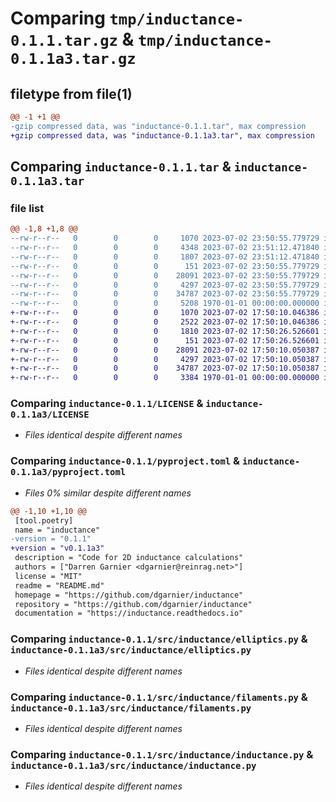 # Comparing `tmp/inductance-0.1.1.tar.gz` & `tmp/inductance-0.1.1a3.tar.gz`

## filetype from file(1)

```diff
@@ -1 +1 @@
-gzip compressed data, was "inductance-0.1.1.tar", max compression
+gzip compressed data, was "inductance-0.1.1a3.tar", max compression
```

## Comparing `inductance-0.1.1.tar` & `inductance-0.1.1a3.tar`

### file list

```diff
@@ -1,8 +1,8 @@
--rw-r--r--   0        0        0     1070 2023-07-02 23:50:55.779729 inductance-0.1.1/LICENSE
--rw-r--r--   0        0        0     4348 2023-07-02 23:51:12.471840 inductance-0.1.1/README.md
--rw-r--r--   0        0        0     1807 2023-07-02 23:51:12.471840 inductance-0.1.1/pyproject.toml
--rw-r--r--   0        0        0      151 2023-07-02 23:50:55.779729 inductance-0.1.1/src/inductance/__init__.py
--rw-r--r--   0        0        0    28091 2023-07-02 23:50:55.779729 inductance-0.1.1/src/inductance/elliptics.py
--rw-r--r--   0        0        0     4297 2023-07-02 23:50:55.779729 inductance-0.1.1/src/inductance/filaments.py
--rw-r--r--   0        0        0    34787 2023-07-02 23:50:55.779729 inductance-0.1.1/src/inductance/inductance.py
--rw-r--r--   0        0        0     5208 1970-01-01 00:00:00.000000 inductance-0.1.1/PKG-INFO
+-rw-r--r--   0        0        0     1070 2023-07-02 17:50:10.046386 inductance-0.1.1a3/LICENSE
+-rw-r--r--   0        0        0     2522 2023-07-02 17:50:10.046386 inductance-0.1.1a3/README.md
+-rw-r--r--   0        0        0     1810 2023-07-02 17:50:26.526601 inductance-0.1.1a3/pyproject.toml
+-rw-r--r--   0        0        0      151 2023-07-02 17:50:26.526601 inductance-0.1.1a3/src/inductance/__init__.py
+-rw-r--r--   0        0        0    28091 2023-07-02 17:50:10.050387 inductance-0.1.1a3/src/inductance/elliptics.py
+-rw-r--r--   0        0        0     4297 2023-07-02 17:50:10.050387 inductance-0.1.1a3/src/inductance/filaments.py
+-rw-r--r--   0        0        0    34787 2023-07-02 17:50:10.050387 inductance-0.1.1a3/src/inductance/inductance.py
+-rw-r--r--   0        0        0     3384 1970-01-01 00:00:00.000000 inductance-0.1.1a3/PKG-INFO
```

### Comparing `inductance-0.1.1/LICENSE` & `inductance-0.1.1a3/LICENSE`

 * *Files identical despite different names*

### Comparing `inductance-0.1.1/pyproject.toml` & `inductance-0.1.1a3/pyproject.toml`

 * *Files 0% similar despite different names*

```diff
@@ -1,10 +1,10 @@
 [tool.poetry]
 name = "inductance"
-version = "0.1.1"
+version = "v0.1.1a3"
 description = "Code for 2D inductance calculations"
 authors = ["Darren Garnier <dgarnier@reinrag.net>"]
 license = "MIT"
 readme = "README.md"
 homepage = "https://github.com/dgarnier/inductance"
 repository = "https://github.com/dgarnier/inductance"
 documentation = "https://inductance.readthedocs.io"
```

### Comparing `inductance-0.1.1/src/inductance/elliptics.py` & `inductance-0.1.1a3/src/inductance/elliptics.py`

 * *Files identical despite different names*

### Comparing `inductance-0.1.1/src/inductance/filaments.py` & `inductance-0.1.1a3/src/inductance/filaments.py`

 * *Files identical despite different names*

### Comparing `inductance-0.1.1/src/inductance/inductance.py` & `inductance-0.1.1a3/src/inductance/inductance.py`

 * *Files identical despite different names*

